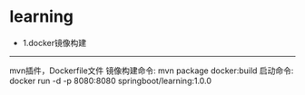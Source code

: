# learning
* 1.docker镜像构建
***
  mvn插件，Dockerfile文件 
 镜像构建命令: mvn package docker:build
 启动命令: docker run -d  -p 8080:8080 springboot/learning:1.0.0





